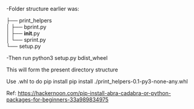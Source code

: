 -Folder structure earlier was:

├── print_helpers<br>
│   ├── bprint.py<br>
│   ├── __init__.py<br>
│   └── sprint.py<br>
└── setup.py<br>

-Then run
python3 setup.py bdist_wheel

This will form the present directory structure 

Use .whl to do pip install
pip install ./print_helpers-0.1-py3-none-any.whl

Ref:
https://hackernoon.com/pip-install-abra-cadabra-or-python-packages-for-beginners-33a989834975
